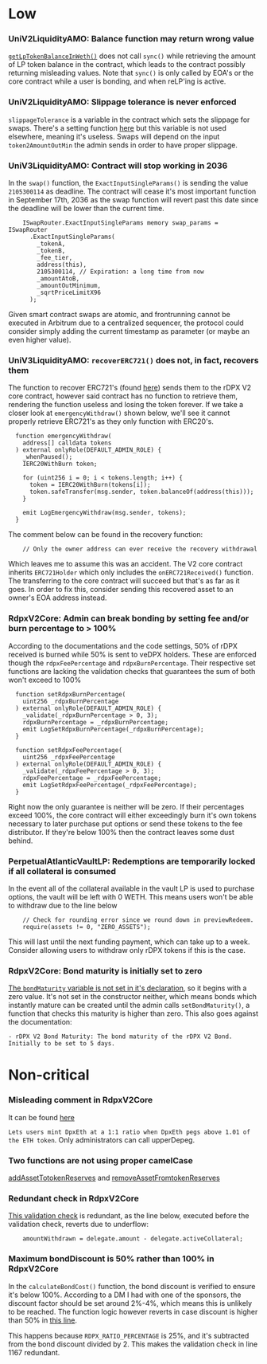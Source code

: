 # Low

### UniV2LiquidityAMO: Balance function may return wrong value

[`getLpTokenBalanceInWeth()`](https://github.com/code-423n4/2023-08-dopex/blob/eb4d4a201b3a75dd4bddc74a34e9c42c71d0d12f/contracts/amo/UniV2LiquidityAmo.sol#L372-L374) does not call `sync()` while retrieving the amount of LP token balance in the contract, which leads to the contract possibly returning misleading values. Note that `sync()` is only called by EOA's or the core contract while a user is bonding, and when reLP'ing is active.

### UniV2LiquidityAMO: Slippage tolerance is never enforced

`slippageTolerance` is a variable in the contract which sets the slippage for swaps. There's a setting function [here](https://github.com/code-423n4/2023-08-dopex/blob/eb4d4a201b3a75dd4bddc74a34e9c42c71d0d12f/contracts/amo/UniV2LiquidityAmo.sol#L109-L117) but this variable is not used elsewhere, meaning it's useless. Swaps will depend on the input `token2AmountOutMin` the admin sends in order to have proper slippage.

### UniV3LiquidityAMO: Contract will stop working in 2036

In the `swap()` function, the `ExactInputSingleParams()` is sending the value `2105300114` as deadline. The contract will cease it's most important function in September 17th, 2036 as the swap function will revert past this date since the deadline will be lower than the current time.

```
    ISwapRouter.ExactInputSingleParams memory swap_params = ISwapRouter
      .ExactInputSingleParams(
        _tokenA,
        _tokenB,
        _fee_tier,
        address(this),
        2105300114, // Expiration: a long time from now
        _amountAtoB,
        _amountOutMinimum,
        _sqrtPriceLimitX96
      );
```

Given smart contract swaps are atomic, and frontrunning cannot be executed in Arbitrum due to a centralized sequencer, the protocol could consider simply adding the current timestamp as parameter (or maybe an even higher value).

### UniV3LiquidityAMO: `recoverERC721()` does not, in fact, recovers them

The function to recover ERC721's (found [here](https://github.com/code-423n4/2023-08-dopex/blob/eb4d4a201b3a75dd4bddc74a34e9c42c71d0d12f/contracts/amo/UniV3LiquidityAmo.sol#L324-L336)) sends them to the rDPX V2 core contract, however said contract has no function to retrieve them, rendering the function useless and losing the token forever. If we take a closer look at `emergencyWithdraw()` shown below, we'll see it cannot properly retrieve ERC721's as they only function with ERC20's.

```
  function emergencyWithdraw(
    address[] calldata tokens
  ) external onlyRole(DEFAULT_ADMIN_ROLE) {
    _whenPaused();
    IERC20WithBurn token;

    for (uint256 i = 0; i < tokens.length; i++) {
      token = IERC20WithBurn(tokens[i]);
      token.safeTransfer(msg.sender, token.balanceOf(address(this)));
    }

    emit LogEmergencyWithdraw(msg.sender, tokens);
  }
```

The comment below can be found in the recovery function:

```
    // Only the owner address can ever receive the recovery withdrawal
```

Which leaves me to assume this was an accident. The V2 core contract inherits `ERC721Holder` which only includes the `onERC721Received()` function. The transferring to the core contract will succeed but that's as far as it goes. In order to fix this, consider sending this recovered asset to an owner's EOA address instead.

### RdpxV2Core: Admin can break bonding by setting fee and/or burn percentage to > 100%

According to the documentations and the code settings, 50% of rDPX received is burned while 50% is sent to veDPX holders. These are enforced though the `rdpxFeePercentage` and `rdpxBurnPercentage`. Their respective set functions are lacking the validation checks that guarantees the sum of both won't exceed to 100%

```
  function setRdpxBurnPercentage(
    uint256 _rdpxBurnPercentage
  ) external onlyRole(DEFAULT_ADMIN_ROLE) {
    _validate(_rdpxBurnPercentage > 0, 3);
    rdpxBurnPercentage = _rdpxBurnPercentage;
    emit LogSetRdpxBurnPercentage(_rdpxBurnPercentage);
  }

  function setRdpxFeePercentage(
    uint256 _rdpxFeePercentage
  ) external onlyRole(DEFAULT_ADMIN_ROLE) {
    _validate(_rdpxFeePercentage > 0, 3);
    rdpxFeePercentage = _rdpxFeePercentage;
    emit LogSetRdpxFeePercentage(_rdpxFeePercentage);
  }
```

Right now the only guarantee is neither will be zero. If their percentages exceed 100%, the core contract will either exceedingly burn it's own tokens necessary to later purchase put options or send these tokens to the fee distributor. If they're below 100% then the contract leaves some dust behind.

### PerpetualAtlanticVaultLP: Redemptions are temporarily locked if all collateral is consumed

In the event all of the collateral available in the vault LP is used to purchase options, the vault will be left with 0 WETH. This means users won't be able to withdraw due to the line below

```
    // Check for rounding error since we round down in previewRedeem.
    require(assets != 0, "ZERO_ASSETS");
```

This will last until the next funding payment, which can take up to a week. Consider allowing users to withdraw only rDPX tokens if this is the case.

### RdpxV2Core: Bond maturity is initially set to zero

[The `bondMaturity` variable is not set in it's declaration](https://github.com/code-423n4/2023-08-dopex/blob/eb4d4a201b3a75dd4bddc74a34e9c42c71d0d12f/contracts/core/RdpxV2Core.sol#L106), so it begins with a zero value. It's not set in the constructor neither, which means bonds which instantly mature can be created until the admin calls `setBondMaturity()`, a function that checks this maturity is higher than zero. This also goes against the documentation:

`- rDPX V2 Bond Maturity: The bond maturity of the rDPX V2 Bond. Initially to be set to 5 days.`

# Non-critical

### Misleading comment in RdpxV2Core

It can be found [here](
https://github.com/code-423n4/2023-08-dopex/blob/eb4d4a201b3a75dd4bddc74a34e9c42c71d0d12f/contracts/core/RdpxV2Core.sol#L1047)

```Lets users mint DpxEth at a 1:1 ratio when DpxEth pegs above 1.01 of the ETH token```. Only administrators can call upperDepeg.

### Two functions are not using proper camelCase

[addAssetTotokenReserves](https://github.com/code-423n4/2023-08-dopex/blob/eb4d4a201b3a75dd4bddc74a34e9c42c71d0d12f/contracts/core/RdpxV2Core.sol#L240) and [removeAssetFromtokenReserves](https://github.com/code-423n4/2023-08-dopex/blob/eb4d4a201b3a75dd4bddc74a34e9c42c71d0d12f/contracts/core/RdpxV2Core.sol#L270)

### Redundant check in RdpxV2Core

[This validation check](https://github.com/code-423n4/2023-08-dopex/blob/eb4d4a201b3a75dd4bddc74a34e9c42c71d0d12f/contracts/core/RdpxV2Core.sol#L984) is redundant, as the line below, executed before the validation check, reverts due to underflow:

```
    amountWithdrawn = delegate.amount - delegate.activeCollateral;
```

### Maximum bondDiscount is 50% rather than 100% in RdpxV2Core

In the `calculateBondCost()` function, the bond discount is verified to ensure it's below 100%. According to a DM I had with one of the sponsors, the discount factor should be set around 2%-4%, which means this is unlikely to be reached. The function logic however reverts in case discount is higher than 50% in [this line](https://github.com/code-423n4/2023-08-dopex/blob/eb4d4a201b3a75dd4bddc74a34e9c42c71d0d12f/contracts/core/RdpxV2Core.sol#L1170).

This happens because `RDPX_RATIO_PERCENTAGE` is 25%, and it's subtracted from the bond discount divided by 2. This makes the validation check in line 1167 redundant.